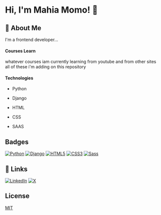 
# Hi, I'm  Mahia Momo! 👋


## 🚀 About Me
I'm a frontend developer...


#### Courses Learn

whatever courses iam currently learning from youtube and from other sites all of these i'm adding on this repository




#### Technologies

- Python

- Django

- HTML

- CSS

- SAAS


## Badges

[![Python](https://img.shields.io/badge/Python-3.9-blue.svg)](https://www.python.org/)
[![Django](https://img.shields.io/badge/Django-3.2-blue.svg)](https://www.djangoproject.com/)
[![HTML5](https://img.shields.io/badge/HTML5-red.svg)](https://developer.mozilla.org/en-US/docs/Web/HTML)
[![CSS3](https://img.shields.io/badge/CSS3-blue.svg)](https://developer.mozilla.org/en-US/docs/Web/CSS)
[![Sass](https://img.shields.io/badge/Sass-1.32-pink.svg)](https://sass-lang.com/)

## 🔗 Links
[![LinkedIn](https://img.shields.io/badge/LinkedIn-0A66C2?style=for-the-badge&logo=linkedin&logoColor=white)](https://www.linkedin.com/in/mahiamomo12/)
[![X](https://img.shields.io/badge/X-1DA1F2?style=for-the-badge&logo=twitter&logoColor=white)](https://x.com/mahiamomo?mx=2)


## License

[MIT](https://choosealicense.com/licenses/mit/)

